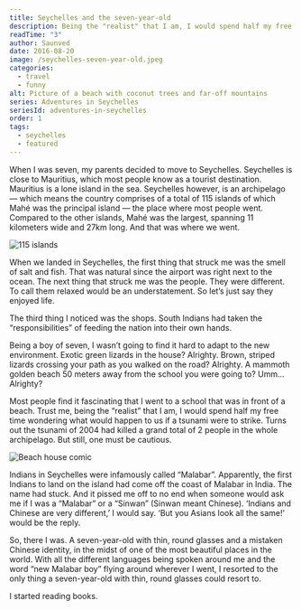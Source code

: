 ```yaml
---
title: Seychelles and the seven-year-old
description: Being the "realist" that I am, I would spend half my free time wondering what would happen to us if a tsunami were to strike.
readTime: "3"
author: Saunved
date: 2016-08-20
image: /seychelles-seven-year-old.jpeg
categories:
  - travel
  - funny
alt: Picture of a beach with coconut trees and far-off mountains
series: Adventures in Seychelles
seriesId: adventures-in-seychelles
order: 1
tags:
  - seychelles
  - featured
---
```


When I was seven, my parents decided to move to Seychelles. Seychelles is close to Mauritius, which most people know as a tourist destination. Mauritius is a lone island in the sea. Seychelles however, is an archipelago — which means the country comprises of a total of 115 islands of which Mahé was the principal island — the place where most people went.
Compared to the other islands, Mahé was the largest, spanning 11 kilometers wide and 27km long. And that was where we went.

![115 islands](115_islands.jpeg)

When we landed in Seychelles, the first thing that struck me was the smell of salt and fish. That was natural since the airport was right next to the ocean. The next thing that struck me was the people. They were different. To call them relaxed would be an understatement. So let’s just say they enjoyed life.

The third thing I noticed was the shops. South Indians had taken the “responsibilities” of feeding the nation into their own hands.

Being a boy of seven, I wasn’t going to find it hard to adapt to the new environment.
Exotic green lizards in the house? Alrighty.
Brown, striped lizards crossing your path as you walked on the road? Alrighty.
A mammoth golden beach 50 meters away from the school you were going to? Umm…Alrighty?

Most people find it fascinating that I went to a school that was in front of a beach. Trust me, being the “realist” that I am, I would spend half my free time wondering what would happen to us if a tsunami were to strike. Turns out the tsunami of 2004 had killed a grand total of 2 people in the whole archipelago. But still, one must be cautious.

![Beach house comic](beach_house.jpg)

Indians in Seychelles were infamously called “Malabar”. Apparently, the first Indians to land on the island had come off the coast of Malabar in India. The name had stuck. And it pissed me off to no end when someone would ask me if I was a “Malabar” or a “Sinwan” (Sinwan meant Chinese).
‘Indians and Chinese are very different,’ I would say.
‘But you Asians look all the same!’ would be the reply.

So, there I was. A seven-year-old with thin, round glasses and a mistaken Chinese identity, in the midst of one of the most beautiful places in the world. With all the different languages being spoken around me and the word “new Malabar boy” flying around wherever I went, I resorted to the only thing a seven-year-old with thin, round glasses could resort to.

I started reading books.